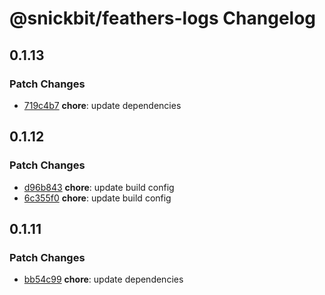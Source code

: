 # @snickbit/feathers-logs Changelog

## 0.1.13

### Patch Changes

- [719c4b7](https://github.com/snickbit/feathers/commit/719c4b7) **chore**:  update dependencies


## 0.1.12

### Patch Changes

- [d96b843](https://github.com/snickbit/feathers/commit/d96b843) **chore**:  update build config
- [6c355f0](https://github.com/snickbit/feathers/commit/6c355f0) **chore**:  update build config


## 0.1.11

### Patch Changes

- [bb54c99](https://github.com/snickbit/feathers/commit/bb54c99) **chore**:  update dependencies


